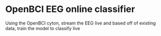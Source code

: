 # OpenBCI EEG online classifier
 Using the OpenBCI cyton, stream the EEG live and based off of existing data, train the model to classify live
